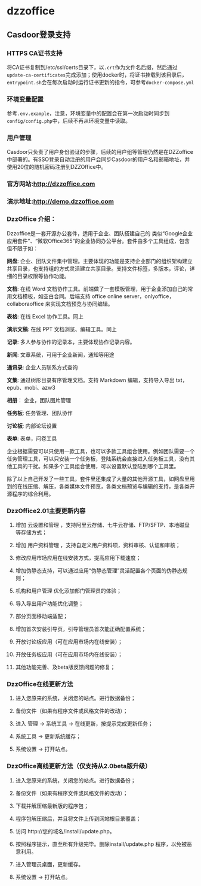 ﻿# dzzoffice

## Casdoor登录支持

### HTTPS CA证书支持

将CA证书复制到/etc/ssl/certs目录下，以`.crt`作为文件名后缀，然后通过`update-ca-certificates`完成添加；使用docker时，将证书挂载到该目录后，`entrypoint.sh`会在每次启动时运行证书更新的指令，可参考`docker-compose.yml`

### 环境变量配置

参考`.env.example`，注意，环境变量中的配置会在第一次启动时同步到`config/config.php`中，后续不再从环境变量中读取。

### 用户管理

Casdoor只负责了用户身份验证的步骤，后续的用户组等管理仍然是在DZZoffice中部署的。有SSO登录自动注册的用户会同步Casdoor的用户名和邮箱地址，并使用20位的随机密码注册到DZZOffice中。

### 官方网站:http://dzzoffice.com
### 演示地址:http://demo.dzzoffice.com

### DzzOffice 介绍：

   Dzzoffice是一套开源办公套件，适用于企业、团队搭建自己的 类似“Google企业应用套件”、“微软Office365”的企业协同办公平台。套件由多个工具组成，包含但不限于如：

**网盘**: 企业、团队文件集中管理。主要体现的功能是支持企业部门的组织架构建立共享目录，也支持组的方式灵活建立共享目录。支持文件标签，多版本，评论，详细的目录权限等协作功能。

**文档**: 在线 Word 文档协作工具。前端做了一套模板管理，用于企业添加自己的常用文档模板，如空白合同。后端支持 office online server，onlyoffice，collaboraoffice 来实现文档预览与协同编辑。

**表格**: 在线 Excel 协作工具。同上

**演示文稿**: 在线 PPT 文档浏览、编辑工具。同上

**记录**: 多人参与协作的记录本，主要体现协作记录内容。

**新闻**: 文章系统，可用于企业新闻，通知等用途

**通讯录**: 企业人员联系方式查询

**文集**: 通过树形目录有序管理文档。支持 Markdown 编辑，支持导入导出 txt，epub、mobi、azw3

**相册**： 企业，团队图片管理

**任务板**: 任务管理、团队协作

**讨论板**: 内部论坛设置

**表单**: 表单，问卷工具

企业根据需要可以只使用一款工具，也可以多款工具组合使用。例如团队需要一个任务管理工具，可以只安装一个任务板，登陆系统会直接进入任务板工具，没有其他工具的干扰。如果多个工具组合使用，可以设置默认登陆到哪个工具里。

除了以上自己开发了一些工具，套件里还集成了大量的其他开源工具，如网盘里用到的在线压缩、解压，各类媒体文件预览，各类文档预览与编辑的支持，是各类开源程序的综合利用。

### DzzOffice2.01主要更新内容

1. 增加 云设置和管理 ，支持阿里云存储、七牛云存储、FTP/SFTP、本地磁盘等存储方式；

2. 增加 用户资料管理 ，支持自定义用户资料项，资料审核、认证和审核；

3. 修改应用市场应用在线安装方式，提高应用下载速度；

4. 增加伪静态支持，可以通过应用“伪静态管理”灵活配置各个页面的伪静态规则；

5. 机构和用户管理 优化添加部门管理员的体验；

6. 导入导出用户功能优化调整；

7. 部分页面移动端适配；

8. 增加首次安装引导页，引导管理员首次能正确配置系统；

9. 开放讨论板应用（可在应用市场内在线安装）；

10. 开放任务板应用（可在应用市场内在线安装）；

11. 其他功能完善、及beta版反馈问题的修复；


### DzzOffice在线更新方法

1. 进入您原来的系统，关闭您的站点。进行数据备份；

2. 备份文件（如果有程序文件或风格文件的改动）；

3. 进入 管理 -> 系统工具 -> 在线更新，按提示完成更新任务；

4. 系统工具 -> 更新系统缓存；

5. 系统设置 -> 打开站点。

### DzzOffice离线更新方法（仅支持从2.0beta版升级）

1. 进入您原来的系统，关闭您的站点。进行数据备份；

2. 备份文件（如果有程序文件或风格文件的改动）；

3. 下载并解压缩最新版的程序包；

4. 程序包解压缩后，并且将文件上传到网站根目录覆盖；

5. 访问 http://您的域名/install/update.php。

6. 按照程序提示，直至所有升级完毕。删除install/update.php 程序，以免被恶意利用。

7. 进入管理员桌面，更新缓存。

8. 系统设置 -> 打开站点。
